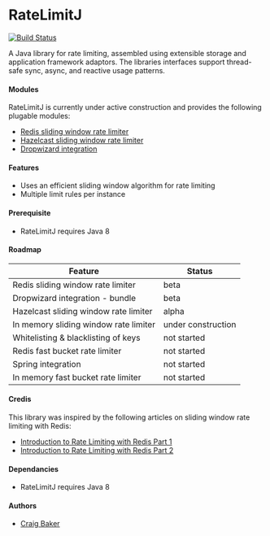 RateLimitJ
============

[![Build Status](https://travis-ci.org/mokies/ratelimitj.svg)](https://travis-ci.org/mokies/ratelimitj)

A Java library for rate limiting, assembled using extensible storage and application framework adaptors. The libraries interfaces support thread-safe sync, async, and reactive usage patterns.

#### Modules
RateLimitJ is currently under active construction and provides the following plugable modules:

* [Redis sliding window rate limiter](ratelimitj-redis)
* [Hazelcast sliding window rate limiter](ratelimitj-hazelcast)
* [Dropwizard integration](ratelimitj-dropwizard)

#### Features
* Uses an efficient sliding window algorithm for rate limiting
* Multiple limit rules per instance

#### Prerequisite

* RateLimitJ requires Java 8

#### Roadmap

| Feature       | Status      |
| ------------- |-------------| 
| Redis sliding window rate limiter | beta  |
| Dropwizard integration - bundle | beta |
| Hazelcast sliding window rate limiter | alpha |
| In memory sliding window rate limiter | under construction |
| Whitelisting & blacklisting of keys | not started |
| Redis fast bucket rate limiter | not started |
| Spring integration | not started |
| In memory fast bucket rate limiter | not started |

#### Credis
This library was inspired by the following articles on sliding window rate limiting with Redis:

* [Introduction to Rate Limiting with Redis Part 1](http://www.dr-josiah.com/2014/11/introduction-to-rate-limiting-with.html)
* [Introduction to Rate Limiting with Redis Part 2](http://www.dr-josiah.com/2014/11/introduction-to-rate-limiting-with_26.html)

#### Dependancies
* RateLimitJ requires Java 8

#### Authors

* [Craig Baker](https://github.com/mokies)
